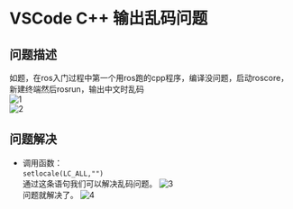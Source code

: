 # VSCode C++ 输出乱码问题
## 问题描述
如题，在ros入门过程中第一个用ros跑的cpp程序，编译没问题，启动roscore，新建终端然后rosrun，输出中文时乱码  
![1](https://github.com/RisingsunLuo/Pictures/blob/main/Screenshots/%E5%B1%8F%E5%B9%95%E6%88%AA%E5%9B%BE%202023-12-18%20165647.png?raw=true)  
![2](https://github.com/RisingsunLuo/Pictures/blob/main/Screenshots/%E5%B1%8F%E5%B9%95%E6%88%AA%E5%9B%BE%202023-12-18%20170231.png?raw=true)
## 问题解决
* 调用函数：  
```setlocale(LC_ALL,"")```  
通过这条语句我们可以解决乱码问题。
![3](https://github.com/RisingsunLuo/Pictures/blob/main/Screenshots/%E5%B1%8F%E5%B9%95%E6%88%AA%E5%9B%BE%202023-12-18%20171018.png?raw=true)  
问题就解决了。
![4](https://github.com/RisingsunLuo/Pictures/blob/main/Screenshots/%E5%B1%8F%E5%B9%95%E6%88%AA%E5%9B%BE%202023-12-18%20171055.png?raw=true)
